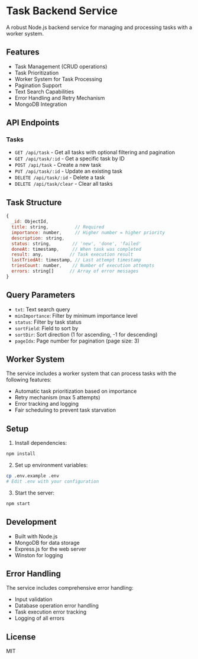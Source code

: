 # Task Backend Service

A robust Node.js backend service for managing and processing tasks with a worker system.

## Features

- Task Management (CRUD operations)
- Task Prioritization
- Worker System for Task Processing
- Pagination Support
- Text Search Capabilities
- Error Handling and Retry Mechanism
- MongoDB Integration

## API Endpoints

### Tasks

- `GET /api/task` - Get all tasks with optional filtering and pagination
- `GET /api/task/:id` - Get a specific task by ID
- `POST /api/task` - Create a new task
- `PUT /api/task/:id` - Update an existing task
- `DELETE /api/task/:id` - Delete a task
- `DELETE /api/task/clear` - Clear all tasks

## Task Structure

```javascript
{
  _id: ObjectId,
  title: string,          // Required
  importance: number,     // Higher number = higher priority
  description: string,
  status: string,        // 'new', 'done', 'failed'
  doneAt: timestamp,     // When task was completed
  result: any,          // Task execution result
  lastTriedAt: timestamp, // Last attempt timestamp
  triesCount: number,    // Number of execution attempts
  errors: string[]      // Array of error messages
}
```

## Query Parameters

- `txt`: Text search query
- `minImportance`: Filter by minimum importance level
- `status`: Filter by task status
- `sortField`: Field to sort by
- `sortDir`: Sort direction (1 for ascending, -1 for descending)
- `pageIdx`: Page number for pagination (page size: 3)

## Worker System

The service includes a worker system that can process tasks with the following features:

- Automatic task prioritization based on importance
- Retry mechanism (max 5 attempts)
- Error tracking and logging
- Fair scheduling to prevent task starvation

## Setup

1. Install dependencies:
```bash
npm install
```

2. Set up environment variables:
```bash
cp .env.example .env
# Edit .env with your configuration
```

3. Start the server:
```bash
npm start
```

## Development

- Built with Node.js
- MongoDB for data storage
- Express.js for the web server
- Winston for logging

## Error Handling

The service includes comprehensive error handling:
- Input validation
- Database operation error handling
- Task execution error tracking
- Logging of all errors

## License

MIT 